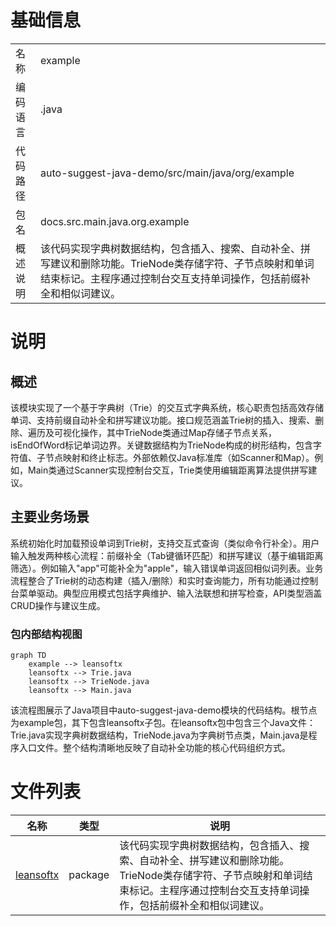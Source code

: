 # 基础信息

|      |      |
|------|------|
| 名称 | example |
| 编码语言 | .java |
| 代码路径 | auto-suggest-java-demo/src/main/java/org/example |
| 包名 | docs.src.main.java.org.example |
| 概述说明 | 该代码实现字典树数据结构，包含插入、搜索、自动补全、拼写建议和删除功能。TrieNode类存储字符、子节点映射和单词结束标记。主程序通过控制台交互支持单词操作，包括前缀补全和相似词建议。 |

# 说明

## 概述  
该模块实现了一个基于字典树（Trie）的交互式字典系统，核心职责包括高效存储单词、支持前缀自动补全和拼写建议功能。接口规范涵盖Trie树的插入、搜索、删除、遍历及可视化操作，其中TrieNode类通过Map存储子节点关系，isEndOfWord标记单词边界。关键数据结构为TrieNode构成的树形结构，包含字符值、子节点映射和终止标志。外部依赖仅Java标准库（如Scanner和Map）。例如，Main类通过Scanner实现控制台交互，Trie类使用编辑距离算法提供拼写建议。

## 主要业务场景  
系统初始化时加载预设单词到Trie树，支持交互式查询（类似命令行补全）。用户输入触发两种核心流程：前缀补全（Tab键循环匹配）和拼写建议（基于编辑距离筛选）。例如输入"app"可能补全为"apple"，输入错误单词返回相似词列表。业务流程整合了Trie树的动态构建（插入/删除）和实时查询能力，所有功能通过控制台菜单驱动。典型应用模式包括字典维护、输入法联想和拼写检查，API类型涵盖CRUD操作与建议生成。


### 包内部结构视图

```mermaid
graph TD
    example --> leansoftx
    leansoftx --> Trie.java
    leansoftx --> TrieNode.java
    leansoftx --> Main.java
```

该流程图展示了Java项目中auto-suggest-java-demo模块的代码结构。根节点为example包，其下包含leansoftx子包。在leansoftx包中包含三个Java文件：Trie.java实现字典树数据结构，TrieNode.java为字典树节点类，Main.java是程序入口文件。整个结构清晰地反映了自动补全功能的核心代码组织方式。

# 文件列表

| 名称   | 类型  | 说明 |
|-------|------|-------------|
| [leansoftx](leansoftx/_module.md) | package | 该代码实现字典树数据结构，包含插入、搜索、自动补全、拼写建议和删除功能。TrieNode类存储字符、子节点映射和单词结束标记。主程序通过控制台交互支持单词操作，包括前缀补全和相似词建议。 |


